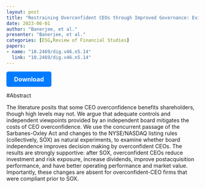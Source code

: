 ```yaml
---
layout: post
title: "Restraining Overconfident CEOs through Improved Governance: Evidence from the Sarbanes-Oxley Act"
date: 2023-06-01
author: "Banerjee, et al."
presenter: "Banerjee, et al."
categories: [ESG,Review of Financial Studies]
papers:
- name: "10.2469/dig.v46.n5.14"
  link: "10.2469/dig.v46.n5.14"
---
```


<p>
  <a href='https://www.sciencedirect.com/science/article/abs/pii/S1047831023000020' class='button'>
    Download
  </a>
</p>

<style>
  .button {
    display: inline-block;
    padding: 10px 20px;
    background-color: #007bff;
    color: #fff;
    text-decoration: none;
    border-radius: 5px;
    font-size: 16px;
    font-weight: bold;
  }
</style>

#Abstract
<p>The literature posits that some CEO overconfidence benefits shareholders, though high levels may not. We argue that adequate controls and independent viewpoints provided by an independent board mitigates the costs of CEO overconfidence. We use the concurrent passage of the Sarbanes-Oxley Act and changes to the NYSE/NASDAQ listing rules (collectively, SOX) as natural experiments, to examine whether board independence improves decision making by overconfident CEOs. The results are strongly supportive: after SOX, overconfident CEOs reduce investment and risk exposure, increase dividends, improve postacquisition performance, and have better operating performance and market value. Importantly, these changes are absent for overconfident-CEO firms that were compliant prior to SOX.</p>
